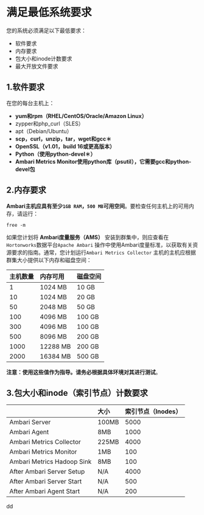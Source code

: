 满足最低系统要求
================================================================================
您的系统必须满足以下最低要求：
+ 软件要求
+ 内存要求
+ 包大小和inode计数要求
+ 最大开放文件要求

## 1.软件要求
在您的每台主机上：
+ **yum和rpm（RHEL/CentOS/Oracle/Amazon Linux）**
+ zypper和php_curl（SLES）
+ apt（Debian/Ubuntu）
+ **scp，curl，unzip，tar，wget和gcc＊**
+ **OpenSSL（v1.01，build 16或更高版本）**
+ **Python（使用python-devel＊）**
+ **Ambari Metrics Monitor使用python库（psutil），它需要gcc和python-devel包**

## 2.内存要求
**Ambari主机应具有至少`1GB RAM`，`500 MB`可用空间**。要检查任何主机上的可用内存，请运行：
```shell
free -m
```
如果您计划将 **Ambari度量服务（AMS）** 安装到群集中，则应查看在`Hortonworks`数据平台`Apache Ambari`
操作中使用Ambari度量标准，以获取有关资源要求的指南。通常，您计划运行`Ambari Metrics Collector`
主机的主机应根据群集大小提供以下内存和磁盘空间：

| 主机数量 | 内存可用 | 磁盘空间 |
| :------------- | :------------- | :----------- |
| 1 | 1024 MB | 10 GB |
| 10 | 1024 MB | 20 GB |
| 50 | 2048 MB | 50 GB |
| 100 | 4096 MB | 100 GB |
| 300 | 4096 MB | 100 GB |
| 500 | 8096 MB | 200 GB |
| 1000 | 12288 MB | 200 GB |
| 2000 | 16384 MB | 500 GB |

**注意：使用这些值作为指导。请务必根据具体环境对其进行测试**。

## 3.包大小和inode（索引节点）计数要求

|  | 大小 | 索引节点（Inodes）|
| :------------- | :------------- | :----------- |
| Ambari Server | 100MB | 5000 |
| Ambari Agent | 8MB | 1000 |
| Ambari Metrics Collector | 225MB | 4000 |
| Ambari Metrics Monitor | 1MB | 100 |
| Ambari Metrics Hadoop Sink | 8MB | 100 |
| After Ambari Server Setup | N/A | 4000 |
| After Ambari Server Start | N/A | 500 |
| After Ambari Agent Start | N/A | 200 |




































dd
